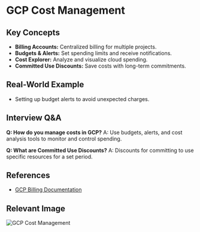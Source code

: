 # GCP Cost Management

## Key Concepts
- **Billing Accounts:** Centralized billing for multiple projects.
- **Budgets & Alerts:** Set spending limits and receive notifications.
- **Cost Explorer:** Analyze and visualize cloud spending.
- **Committed Use Discounts:** Save costs with long-term commitments.

## Real-World Example
- Setting up budget alerts to avoid unexpected charges.

## Interview Q&A
**Q: How do you manage costs in GCP?**
A: Use budgets, alerts, and cost analysis tools to monitor and control spending.

**Q: What are Committed Use Discounts?**
A: Discounts for committing to use specific resources for a set period.

## References
- [GCP Billing Documentation](https://cloud.google.com/billing/docs)

## Relevant Image
![GCP Cost Management](https://cloud.google.com/images/products/billing/billing-diagram.png)

